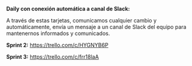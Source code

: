 
**Daily con conexión automática a canal de Slack:**

A través de estas tarjetas, comunicamos cualquier cambio y automáticamente, envía un mensaje a un canal de Slack del equipo para mantenernos informados y comunicados.

**Sprint 2:** https://trello.com/c/HYGNYB6P

**Sprint 3:** https://trello.com/c/frr18laA
